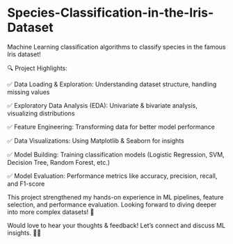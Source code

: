 # Species-Classification-in-the-Iris-Dataset
Machine Learning classification algorithms to classify species in the famous Iris dataset!

🔍 Project Highlights:

✅ Data Loading & Exploration: Understanding dataset structure, handling missing values

✅ Exploratory Data Analysis (EDA): Univariate & bivariate analysis, visualizing distributions

✅ Feature Engineering: Transforming data for better model performance

✅ Data Visualizations: Using Matplotlib & Seaborn for insights

✅ Model Building: Training classification models (Logistic Regression, SVM, Decision Tree, Random Forest, etc.)

✅ Model Evaluation: Performance metrics like accuracy, precision, recall, and F1-score

This project strengthened my hands-on experience in ML pipelines, feature selection, and performance evaluation. Looking forward to diving deeper into more complex datasets! 🚀

Would love to hear your thoughts & feedback! Let’s connect and discuss ML insights. 🚀💡
